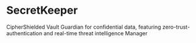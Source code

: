 # SecretKeeper
CipherShielded Vault Guardian for confidential data, featuring zero-trust-authentication and real-time threat intelligence Manager
